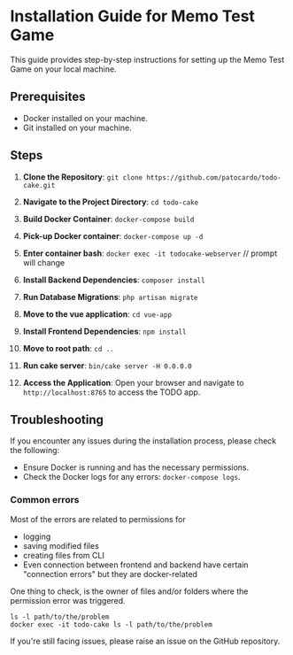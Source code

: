 # Installation Guide for Memo Test Game

This guide provides step-by-step instructions for setting up the Memo Test Game on your local machine.

## Prerequisites

- Docker installed on your machine.
- Git installed on your machine.

## Steps

1. **Clone the Repository**: `git clone https://github.com/patocardo/todo-cake.git`
2. **Navigate to the Project Directory**: `cd todo-cake`
3. **Build Docker Container**: `docker-compose build`
4. **Pick-up Docker container**: `docker-compose up -d`
5. **Enter container bash**: `docker exec -it todocake-webserver` // prompt will change
6. **Install Backend Dependencies**: `composer install`
7. **Run Database Migrations**: `php artisan migrate`
8. **Move to the vue application**: `cd vue-app`
9. **Install Frontend Dependencies**: `npm install`
10. **Move to root path**: `cd ..`
11. **Run cake server**: `bin/cake server -H 0.0.0.0`

12. **Access the Application**:
Open your browser and navigate to `http://localhost:8765` to access the TODO app.

## Troubleshooting

If you encounter any issues during the installation process, please check the following:

- Ensure Docker is running and has the necessary permissions.
- Check the Docker logs for any errors: `docker-compose logs`.

### Common errors

Most of the errors are related to permissions for
* logging
* saving modified files
* creating files from CLI
* Even connection between frontend and backend have certain "connection errors" but they are docker-related

One thing to check, is the owner of files and/or folders where the permission error was triggered.
```
ls -l path/to/the/problem
docker exec -it todo-cake ls -l path/to/the/problem
```

If you're still facing issues, please raise an issue on the GitHub repository.







